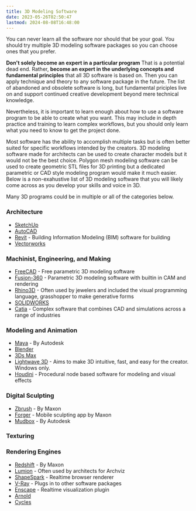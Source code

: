 ```yaml
---
title: 3D Modeling Software
date: 2023-05-26T02:50:47
lastmod: 2024-08-08T16:48:00
---
```


You can never learn all the software nor should that be your goal. You should try multiple 3D modeling software packages so you can choose ones that you prefer.

**Don't solely become an expert in a particular program** That is a potential dead end. Rather, **become an expert in the underlying concepts and fundamental principles** that all 3D software is based on. Then you can apply technique and theory to any software package in the future. The list of abandoned and obsolete software is long, but fundamental priciples live on and support continued creative development beyond mere technical knowledge.

Nevertheless, it is important to learn enough about how to use a software program to be able to create what you want. This may include in depth practice and training to learn complex workflows, but you should only learn what you need to know to get the project done.

Most software has the ability to accomplish multiple tasks but is often better suited for specific workflows intended by the creators. 3D modeling software made for architects can be used to create character models but it would not be the best choice. Polygon mesh modeling software can be used to create geometric STL files for 3D printing but a dedicated parametric or CAD style modeling program would make it much easier. Below is a non-exahustive list of 3D modeling software that you will likely come across as you develop your skills and voice in 3D.

Many 3D programs could be in multiple or all of the categories below.

### Architecture

- [SketchUp](sketchup/sketchup.md)
- [AutoCAD](https://www.autodesk.com/products/autocad/)
- [Revit](https://www.autodesk.com/products/revit/overview) - Building Information Modeling (BIM) software for building
- [Vectorworks](https://www.vectorworks.net/en-US)

### Machinist, Engineering, and Making

- [FreeCAD](https://www.freecad.org/) - Free parametric 3D modeling software
- [Fusion-360](./fusion-360/fusion-360.md) - Parametric 3D modeling software with builtin in CAM and rendering
- [Rhino3D](https://www.rhino3d.com/) - Often used by jewelers and included the visual programming language, grasshopper to make generative forms
- [SOLIDWORKS](https://www.solidworks.com/)
- [Catia](https://www.3ds.com/products/catia) - Complex software that combines CAD and simulations across a range of industries

### Modeling and Animation

- [Maya](maya/maya.md) - By Autodesk
- [Blender](blender/blender.md)
- [3Ds Max](https://www.autodesk.com/products/3ds-max/)
- [Lightwave 3D](https://www.lightwave3d.com/) - Aims to make 3D intuitive, fast, and easy for the creator. Windows only.
- [Houdini](https://www.sidefx.com/products/houdini/) - Procedural node based software for modeling and visual effects

### Digital Sculpting

- [Zbrush](https://www.maxon.net/en/zbrush) - By Maxon
- [Forger](https://www.maxon.net/en/forger-3d-modeling-sculpting-app) - Mobile sculpting app by Maxon
- [Mudbox](https://www.autodesk.com/products/mudbox/overview) - By Autodesk

### Texturing

### Rendering Engines

- [Redshift](https://www.maxon.net/en/redshift) - By Maxon
- [Lumion](https://lumion.com/) - Often used by architects for Archviz
- [ShapeSpark](https://www.shapespark.com/) - Realtime browser renderer
- [V-Ray](https://www.chaos.com/vray) - Plugs in to other software packages
- [Enscape](https://enscape3d.com/) - Realtime visualization plugin
- [Arnold](https://www.autodesk.com/products/arnold/overview)
- [Cycles](https://www.cycles-renderer.org/)
